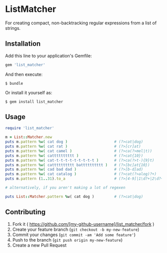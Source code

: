 # ListMatcher

For creating compact, non-backtracking regular expressions from a list of strings.

## Installation

Add this line to your application's Gemfile:

```ruby
gem 'list_matcher'
```

And then execute:

    $ bundle

Or install it yourself as:

    $ gem install list_matcher

## Usage

```ruby
require 'list_matcher'

m = List::Matcher.new
puts m.pattern %w( cat dog )                     # (?>cat|dog)
puts m.pattern %w( cat rat )                     # (?>[cr]at)
puts m.pattern %w( cat camel )                   # (?>ca(?>mel|t))
puts m.pattern %w( catttttttttt )                # (?>cat{10})
puts m.pattern %w( cat-t-t-t-t-t-t-t-t-t )       # (?>ca(?>t-){9}t)
puts m.pattern %w( catttttttttt batttttttttt )   # (?>[bc]at{10})
puts m.pattern %w( cad bad dad )                 # (?>[b-d]ad)
puts m.pattern %w( cat catalog )                 # (?>cat(?>alog)?+)
puts m.pattern (1..31).to_a                      # (?>[4-9]|1\d?+|2\d?+|3[01]?+)

# alternatively, if you aren't making a lot of regexen

puts List::Matcher.pattern %w( cat dog )         # (?>cat|dog)
```

## Contributing

1. Fork it ( https://github.com/[my-github-username]/list_matcher/fork )
2. Create your feature branch (`git checkout -b my-new-feature`)
3. Commit your changes (`git commit -am 'Add some feature'`)
4. Push to the branch (`git push origin my-new-feature`)
5. Create a new Pull Request
